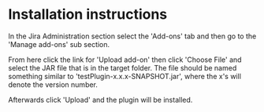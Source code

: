 # Installation instructions

In the Jira Administration section select the 'Add-ons' tab and then go to the 'Manage add-ons' sub section.

From here click the link for 'Upload add-on' then click 'Choose File' and select the JAR file that is in the target folder. The file should be named something similar to 'testPlugin-x.x.x-SNAPSHOT.jar', where the x's will denote the version number.

Afterwards click 'Upload' and the plugin will be installed.
